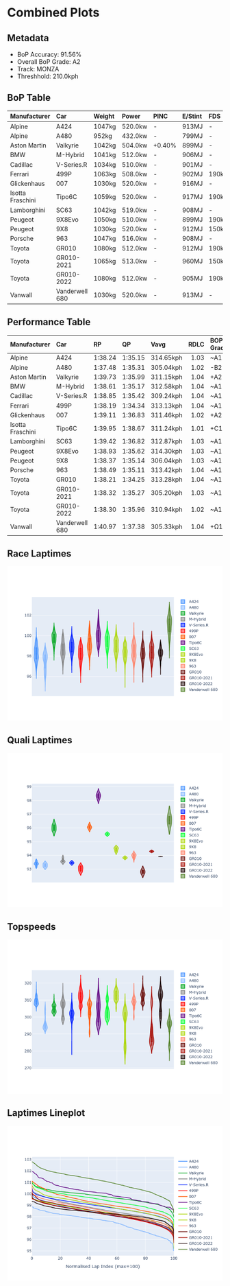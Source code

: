 # Combined Plots

## Metadata

- BoP Accuracy: 91.56%
- Overall BoP Grade: A2
- Track: MONZA
- Threshhold: 210.0kph

## BoP Table
| Manufacturer     | Car            | Weight   | Power   | PINC   | E/Stint   | FDS    | RDP    | QDP    | TDP    |
|:-----------------|:---------------|:---------|:--------|:-------|:----------|:-------|:-------|:-------|:-------|
| Alpine           | A424           | 1047kg   | 520.0kw | -      | 913MJ     | -      | 52.35% | 61.85% | 27.84% |
| Alpine           | A480           | 952kg    | 432.0kw | -      | 799MJ     | -      | 54.51% | 76.19% | 54.04% |
| Aston Martin     | Valkyrie       | 1042kg   | 504.0kw | +0.40% | 899MJ     | -      | 53.59% | 53.33% | 21.51% |
| BMW              | M-Hybrid       | 1041kg   | 512.0kw | -      | 906MJ     | -      | 53.26% | 57.23% | 34.54% |
| Cadillac         | V-Series.R     | 1034kg   | 510.0kw | -      | 901MJ     | -      | 47.80% | 56.73% | 19.63% |
| Ferrari          | 499P           | 1063kg   | 508.0kw | -      | 902MJ     | 190kph | 53.02% | 42.32% | 9.88%  |
| Glickenhaus      | 007            | 1030kg   | 520.0kw | -      | 916MJ     | -      | 46.49% | 46.07% | 47.78% |
| Isotta Fraschini | Tipo6C         | 1059kg   | 520.0kw | -      | 917MJ     | 190kph | 43.95% | 47.22% | 31.53% |
| Lamborghini      | SC63           | 1042kg   | 519.0kw | -      | 908MJ     | -      | 46.33% | 59.50% | 29.33% |
| Peugeot          | 9X8Evo         | 1050kg   | 510.0kw | -      | 899MJ     | 190kph | 48.47% | 51.26% | 16.02% |
| Peugeot          | 9X8            | 1030kg   | 520.0kw | -      | 912MJ     | 150kph | 54.07% | 57.08% | 10.80% |
| Porsche          | 963            | 1047kg   | 516.0kw | -      | 908MJ     | -      | 50.87% | 45.25% | 30.77% |
| Toyota           | GR010          | 1080kg   | 512.0kw | -      | 912MJ     | 190kph | 52.43% | 57.12% | 12.82% |
| Toyota           | GR010-2021     | 1065kg   | 513.0kw | -      | 960MJ     | 150kph | 54.09% | 52.67% | 26.37% |
| Toyota           | GR010-2022     | 1080kg   | 512.0kw | -      | 905MJ     | 190kph | 53.48% | 69.44% | 7.86%  |
| Vanwall          | Vanderwell 680 | 1030kg   | 520.0kw | -      | 913MJ     | -      | 53.41% | 56.28% | 29.85% |

## Performance Table
| Manufacturer     | Car            | RP      | QP      | Vavg      |   RDLC | BOP-Grade   | Match   |
|:-----------------|:---------------|:--------|:--------|:----------|-------:|:------------|:--------|
| Alpine           | A424           | 1:38.24 | 1:35.15 | 314.65kph |   1.03 | ~A1         | 98.98%  |
| Alpine           | A480           | 1:37.48 | 1:35.31 | 305.04kph |   1.02 | -B2         | 82.14%  |
| Aston Martin     | Valkyrie       | 1:39.73 | 1:35.99 | 311.15kph |   1.04 | +A2         | 94.20%  |
| BMW              | M-Hybrid       | 1:38.61 | 1:35.17 | 312.58kph |   1.04 | ~A1         | 99.82%  |
| Cadillac         | V-Series.R     | 1:38.85 | 1:35.42 | 309.24kph |   1.04 | ~A1         | 99.91%  |
| Ferrari          | 499P           | 1:38.19 | 1:34.34 | 313.13kph |   1.04 | ~A1         | 98.00%  |
| Glickenhaus      | 007            | 1:39.11 | 1:36.83 | 311.46kph |   1.02 | +A2         | 93.12%  |
| Isotta Fraschini | Tipo6C         | 1:39.95 | 1:38.67 | 311.24kph |   1.01 | +C1         | 76.12%  |
| Lamborghini      | SC63           | 1:39.42 | 1:36.82 | 312.87kph |   1.03 | ~A1         | 96.14%  |
| Peugeot          | 9X8Evo         | 1:38.93 | 1:35.62 | 314.30kph |   1.03 | ~A1         | 98.95%  |
| Peugeot          | 9X8            | 1:38.37 | 1:35.14 | 306.04kph |   1.03 | ~A1         | 99.15%  |
| Porsche          | 963            | 1:38.49 | 1:35.11 | 313.42kph |   1.04 | ~A1         | 99.71%  |
| Toyota           | GR010          | 1:38.21 | 1:34.25 | 313.28kph |   1.04 | ~A1         | 98.92%  |
| Toyota           | GR010-2021     | 1:38.32 | 1:35.27 | 305.20kph |   1.03 | ~A1         | 99.71%  |
| Toyota           | GR010-2022     | 1:38.30 | 1:35.96 | 310.94kph |   1.02 | ~A1         | 99.85%  |
| Vanwall          | Vanderwell 680 | 1:40.97 | 1:37.38 | 305.33kph |   1.04 | +Ω1         | 30.21%  |

## Race Laptimes
![Race Laptimes](images/race_violin.png)

## Quali Laptimes
![Quali Laptimes](images/quali_violin.png)

## Topspeeds
![Topspeeds](images/topspeed_violin.png)

## Laptimes Lineplot
![Laptimes Lineplot](images/laptime_line.png)

